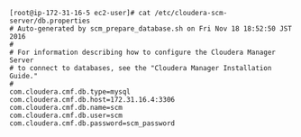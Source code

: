     [root@ip-172-31-16-5 ec2-user]# cat /etc/cloudera-scm-server/db.properties
    # Auto-generated by scm_prepare_database.sh on Fri Nov 18 18:52:50 JST 2016
    #
    # For information describing how to configure the Cloudera Manager Server
    # to connect to databases, see the "Cloudera Manager Installation Guide."
    #
    com.cloudera.cmf.db.type=mysql
    com.cloudera.cmf.db.host=172.31.16.4:3306
    com.cloudera.cmf.db.name=scm
    com.cloudera.cmf.db.user=scm
    com.cloudera.cmf.db.password=scm_password
